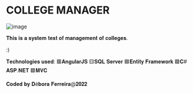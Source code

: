 # COLLEGE MANAGER
![image](https://user-images.githubusercontent.com/79454375/155453765-62772e6b-1b6d-4fb3-b1ce-9d536c22995d.png)

𝐓𝐡𝐢𝐬 𝐢𝐬 𝐚 𝐬𝐲𝐬𝐭𝐞𝐦 𝐭𝐞𝐬𝐭 𝐨𝐟 𝐦𝐚𝐧𝐚𝐠𝐞𝐦𝐞𝐧𝐭 𝐨𝐟 𝐜𝐨𝐥𝐥𝐞𝐠𝐞𝐬.

:)

𝐓𝐞𝐜𝐡𝐧𝐨𝐥𝐨𝐠𝐢𝐞𝐬 𝐮𝐬𝐞𝐝:
🟥𝐀𝐧𝐠𝐮𝐥𝐚𝐫𝐉𝐒
🟨𝐒𝐐𝐋 𝐒𝐞𝐫𝐯𝐞𝐫
🟦𝐄𝐧𝐭𝐢𝐭𝐲 𝐅𝐫𝐚𝐦𝐞𝐰𝐨𝐫𝐤
🟩𝐂# 𝐀𝐒𝐏.𝐍𝐄𝐓
🟪𝐌𝐕𝐂

𝐂𝐨𝐝𝐞𝐝 𝐛𝐲 𝐃é𝐛𝐨𝐫𝐚 𝐅𝐞𝐫𝐫𝐞𝐢𝐫𝐚@𝟐𝟎𝟐𝟐
